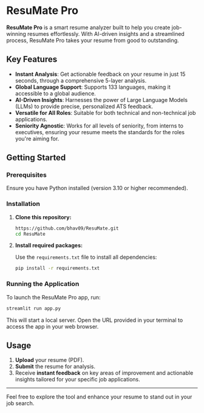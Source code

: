 # ResuMate Pro

**ResuMate Pro** is a smart resume analyzer built to help you create job-winning resumes effortlessly. With AI-driven insights and a streamlined process, ResuMate Pro takes your resume from good to outstanding. 

## Key Features

- **Instant Analysis**: Get actionable feedback on your resume in just 15 seconds, through a comprehensive 5-layer analysis.
- **Global Language Support**: Supports 133 languages, making it accessible to a global audience.
- **AI-Driven Insights**: Harnesses the power of Large Language Models (LLMs) to provide precise, personalized ATS feedback.
- **Versatile for All Roles**: Suitable for both technical and non-technical job applications.
- **Seniority Agnostic**: Works for all levels of seniority, from interns to executives, ensuring your resume meets the standards for the roles you're aiming for.

## Getting Started

### Prerequisites

Ensure you have Python installed (version 3.10 or higher recommended).

### Installation

1. **Clone this repository:**

   ```bash
   https://github.com/bhav09/ResuMate.git
   cd ResuMate
   ```

2. **Install required packages:**

   Use the `requirements.txt` file to install all dependencies:

   ```bash
   pip install -r requirements.txt
   ```

### Running the Application

To launch the ResuMate Pro app, run:

```bash
streamlit run app.py
```

This will start a local server. Open the URL provided in your terminal to access the app in your web browser.

## Usage

1. **Upload** your resume (PDF).
2. **Submit** the resume for analysis.
3. Receive **instant feedback** on key areas of improvement and actionable insights tailored for your specific job applications.

---

Feel free to explore the tool and enhance your resume to stand out in your job search.
